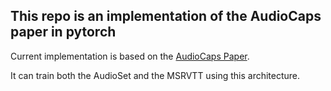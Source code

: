 ## This repo is an implementation of the AudioCaps paper in pytorch
Current implementation is based on the [AudioCaps Paper](https://www.aclweb.org/anthology/N19-1011.pdf "AudioCaps").

It can train both the AudioSet and the MSRVTT using this architecture.

